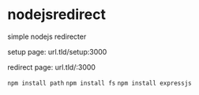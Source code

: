 # nodejsredirect
simple nodejs redirecter

setup page: url.tld/setup:3000

redirect page: url.tld/:3000

```npm install path```
```npm install fs```
```npm install expressjs```

